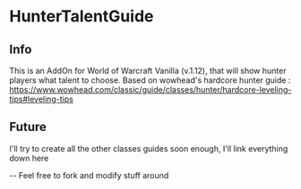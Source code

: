 # HunterTalentGuide
## Info
This is an AddOn for World of Warcraft Vanilla (v.1.12), that will show hunter players what talent to choose. 
Based on wowhead's hardcore hunter guide : https://www.wowhead.com/classic/guide/classes/hunter/hardcore-leveling-tips#leveling-tips

## Future
I'll try to create all the other classes guides soon enough, I'll link everything down here

-- Feel free to fork and modify stuff around
